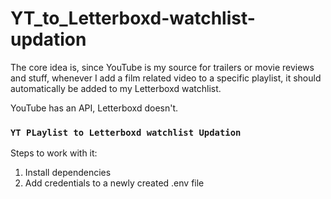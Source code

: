 # YT_to_Letterboxd-watchlist-updation

The core idea is, since YouTube is my source for trailers or movie reviews and stuff, whenever I add a film related video to a specific playlist, it should automatically be added to my Letterboxd watchlist.

YouTube has an API, Letterboxd doesn't.

### `YT PLaylist to Letterboxd watchlist Updation`

Steps to work with it:
1. Install dependencies
2. Add credentials to a newly created .env file

